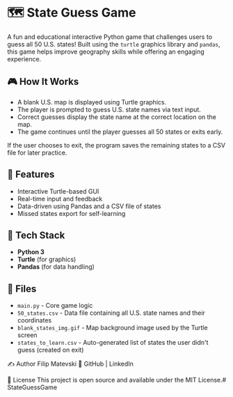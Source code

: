 # 🗺️ State Guess Game

A fun and educational interactive Python game that challenges users to guess all 50 U.S. states! Built using the `turtle` graphics library and `pandas`, this game helps improve geography skills while offering an engaging experience.


## 🎮 How It Works

- A blank U.S. map is displayed using Turtle graphics.
- The player is prompted to guess U.S. state names via text input.
- Correct guesses display the state name at the correct location on the map.
- The game continues until the player guesses all 50 states or exits early.

If the user chooses to exit, the program saves the remaining states to a CSV file for later practice.

## 🚀 Features

- Interactive Turtle-based GUI
- Real-time input and feedback
- Data-driven using Pandas and a CSV file of states
- Missed states export for self-learning

## 🧰 Tech Stack

- **Python 3**
- **Turtle** (for graphics)
- **Pandas** (for data handling)

## 📁 Files

- `main.py` - Core game logic
- `50_states.csv` - Data file containing all U.S. state names and their coordinates
- `blank_states_img.gif` - Map background image used by the Turtle screen
- `states_to_learn.csv` - Auto-generated list of states the user didn't guess (created on exit)


✍️ Author
Filip Matevski
🔗 GitHub | LinkedIn

📜 License
This project is open source and available under the MIT License.# StateGuessGame

